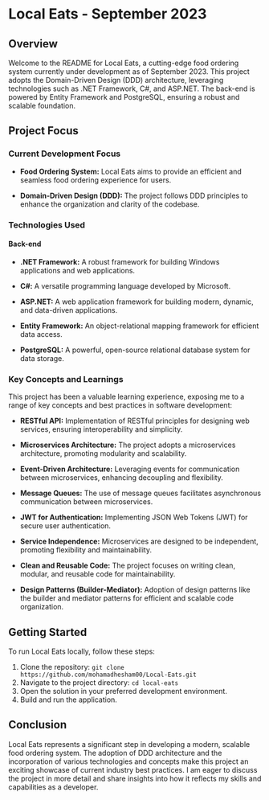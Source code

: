 # Local Eats - September 2023

## Overview

Welcome to the README for Local Eats, a cutting-edge food ordering system currently under development as of September 2023. This project adopts the Domain-Driven Design (DDD) architecture, leveraging technologies such as .NET Framework, C#, and ASP.NET. The back-end is powered by Entity Framework and PostgreSQL, ensuring a robust and scalable foundation.

## Project Focus

### Current Development Focus

- **Food Ordering System:** Local Eats aims to provide an efficient and seamless food ordering experience for users.

- **Domain-Driven Design (DDD):** The project follows DDD principles to enhance the organization and clarity of the codebase.

### Technologies Used

#### Back-end

- **.NET Framework:** A robust framework for building Windows applications and web applications.
  
- **C#:** A versatile programming language developed by Microsoft.

- **ASP.NET:** A web application framework for building modern, dynamic, and data-driven applications.

- **Entity Framework:** An object-relational mapping framework for efficient data access.

- **PostgreSQL:** A powerful, open-source relational database system for data storage.

### Key Concepts and Learnings

This project has been a valuable learning experience, exposing me to a range of key concepts and best practices in software development:

- **RESTful API:** Implementation of RESTful principles for designing web services, ensuring interoperability and simplicity.

- **Microservices Architecture:** The project adopts a microservices architecture, promoting modularity and scalability.

- **Event-Driven Architecture:** Leveraging events for communication between microservices, enhancing decoupling and flexibility.

- **Message Queues:** The use of message queues facilitates asynchronous communication between microservices.

- **JWT for Authentication:** Implementing JSON Web Tokens (JWT) for secure user authentication.

- **Service Independence:** Microservices are designed to be independent, promoting flexibility and maintainability.

- **Clean and Reusable Code:** The project focuses on writing clean, modular, and reusable code for maintainability.

- **Design Patterns (Builder-Mediator):** Adoption of design patterns like the builder and mediator patterns for efficient and scalable code organization.

## Getting Started

To run Local Eats locally, follow these steps:

1. Clone the repository: `git clone https://github.com/mohamadhesham00/Local-Eats.git`
2. Navigate to the project directory: `cd local-eats`
3. Open the solution in your preferred development environment.
4. Build and run the application.

## Conclusion

Local Eats represents a significant step in developing a modern, scalable food ordering system. The adoption of DDD architecture and the incorporation of various technologies and concepts make this project an exciting showcase of current industry best practices. I am eager to discuss the project in more detail and share insights into how it reflects my skills and capabilities as a developer.

